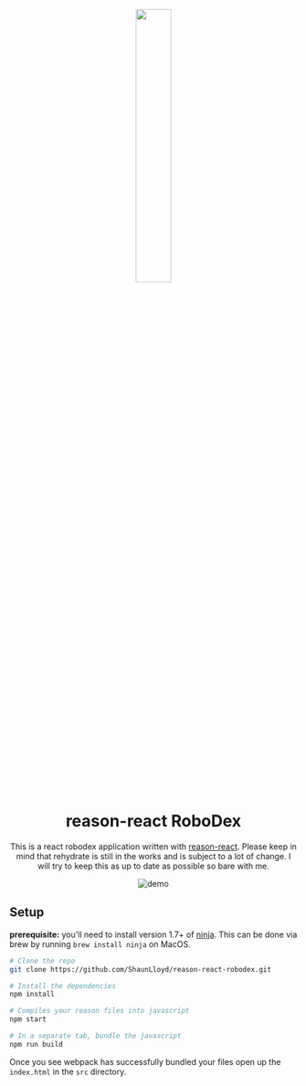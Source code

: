 <p align="center">
  <img src="http://i.imgur.com/49C0QB7.png" width="35%"/>
</p>
<h1 align="center">
  reason-react RoboDex
</h1>

<p align="center">
This is a react robodex application written with <a href="https://github.com/reasonml/reason-react">reason-react</a>.
Please keep in mind that rehydrate is still in the works and is subject to a lot of change. I will try to keep this as up to date as possible so bare with me.
</p>

<p align="center">
  <img src="http://i.imgur.com/exTmK8o.gif" alt="demo" />
</p>

## Setup

**prerequisite:** you'll need to install version 1.7+ of [ninja](https://ninja-build.org/).
This can be done via brew by running `brew install ninja` on MacOS.

```sh
# Clone the repo
git clone https://github.com/ShaunLloyd/reason-react-robodex.git

# Install the dependencies
npm install

# Compiles your reason files into javascript
npm start

# In a separate tab, bundle the javascript
npm run build
```

Once you see webpack has successfully bundled your files open up the `index.html` in the `src` directory.
